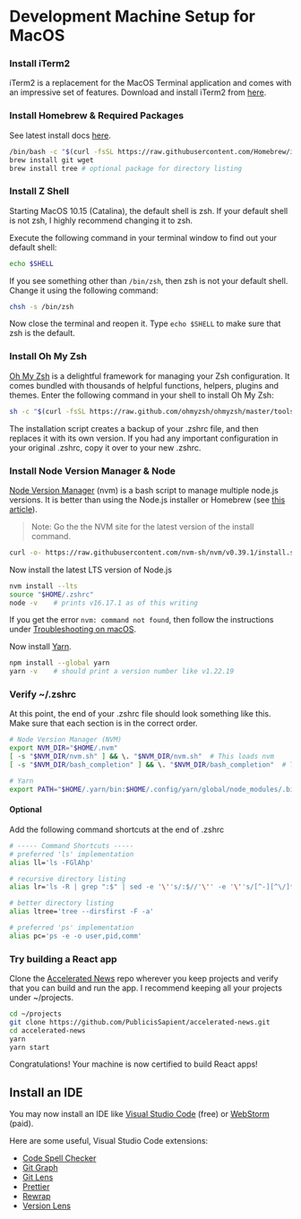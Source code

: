 # Development Machine Setup for MacOS

### Install iTerm2

iTerm2 is a replacement for the MacOS Terminal application and comes with an
impressive set of features. Download and install iTerm2 from
[here](https://iterm2.com/).

### Install Homebrew & Required Packages

See latest install docs [here](https://brew.sh/).

```bash
/bin/bash -c "$(curl -fsSL https://raw.githubusercontent.com/Homebrew/install/HEAD/install.sh)"
brew install git wget
brew install tree # optional package for directory listing
```

### Install Z Shell

Starting MacOS 10.15 (Catalina), the default shell is zsh. If your default shell
is not zsh, I highly recommend changing it to zsh.

Execute the following command in your terminal window to find out your default
shell:

```bash
echo $SHELL
```

If you see something other than `/bin/zsh`, then zsh is not your default shell.
Change it using the following command:

```bash
chsh -s /bin/zsh
```

Now close the terminal and reopen it. Type `echo $SHELL` to make sure that zsh
is the default.

### Install Oh My Zsh

[Oh My Zsh](https://ohmyz.sh/) is a delightful framework for managing your Zsh
configuration. It comes bundled with thousands of helpful functions, helpers,
plugins and themes. Enter the following command in your shell to install Oh My
Zsh:

```bash
sh -c "$(curl -fsSL https://raw.github.com/ohmyzsh/ohmyzsh/master/tools/install.sh)"
```

The installation script creates a backup of your .zshrc file, and then replaces
it with its own version. If you had any important configuration in your original
.zshrc, copy it over to your new .zshrc.

### Install Node Version Manager & Node

[Node Version Manager](https://github.com/nvm-sh/nvm) (nvm) is a bash script to
manage multiple node.js versions. It is better than using the Node.js installer
or Homebrew (see
[this article](https://pawelgrzybek.com/install-nodejs-installer-vs-homebrew-vs-nvm/)).

> Note: Go the the NVM site for the latest version of the install command.

```bash
curl -o- https://raw.githubusercontent.com/nvm-sh/nvm/v0.39.1/install.sh | bash
```

Now install the latest LTS version of Node.js

```bash
nvm install --lts
source "$HOME/.zshrc"
node -v    # prints v16.17.1 as of this writing
```

If you get the error `nvm: command not found`, then follow the instructions
under
[Troubleshooting on macOS](https://github.com/nvm-sh/nvm#troubleshooting-on-macos).

Now install [Yarn](https://classic.yarnpkg.com/en/).

```bash
npm install --global yarn
yarn -v    # should print a version number like v1.22.19
```

### Verify ~/.zshrc

At this point, the end of your .zshrc file should look something like this. Make
sure that each section is in the correct order.

```bash
# Node Version Manager (NVM)
export NVM_DIR="$HOME/.nvm"
[ -s "$NVM_DIR/nvm.sh" ] && \. "$NVM_DIR/nvm.sh"  # This loads nvm
[ -s "$NVM_DIR/bash_completion" ] && \. "$NVM_DIR/bash_completion"  # This loads nvm bash_completion

# Yarn
export PATH="$HOME/.yarn/bin:$HOME/.config/yarn/global/node_modules/.bin:$PATH"
```

#### Optional

Add the following command shortcuts at the end of .zshrc

```bash
# ----- Command Shortcuts -----
# preferred 'ls' implementation
alias ll='ls -FGlAhp'

# recursive directory listing
alias lr='ls -R | grep ":$" | sed -e '\''s/:$//'\'' -e '\''s/[^-][^\/]*\//--/g'\'' -e '\''s/^/   /'\'' -e '\''s/-/|/'\'' | less'

# better directory listing
alias ltree='tree --dirsfirst -F -a'

# preferred 'ps' implementation
alias pc='ps -e -o user,pid,comm'
```

### Try building a React app

Clone the
[Accelerated News](https://github.com/PublicisSapient/accelerated-news) repo
wherever you keep projects and verify that you can build and run the app. I
recommend keeping all your projects under ~/projects.

```bash
cd ~/projects
git clone https://github.com/PublicisSapient/accelerated-news.git
cd accelerated-news
yarn
yarn start
```

Congratulations! Your machine is now certified to build React apps!

## Install an IDE

You may now install an IDE like
[Visual Studio Code](https://code.visualstudio.com/) (free) or
[WebStorm](https://www.jetbrains.com/webstorm/) (paid).

Here are some useful, Visual Studio Code extensions:

- [Code Spell Checker](https://marketplace.visualstudio.com/items?itemName=streetsidesoftware.code-spell-checker)
- [Git Graph](https://marketplace.visualstudio.com/items?itemName=mhutchie.git-graph)
- [Git Lens](https://marketplace.visualstudio.com/items?itemName=eamodio.gitlens)
- [Prettier](https://marketplace.visualstudio.com/items?itemName=esbenp.prettier-vscode)
- [Rewrap](https://marketplace.visualstudio.com/items?itemName=stkb.rewrap)
- [Version Lens](https://marketplace.visualstudio.com/items?itemName=pflannery.vscode-versionlens)

